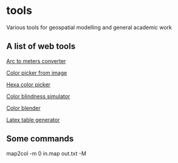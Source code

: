 # tools
 Various tools for geospatial modelling and general academic work

## A list of web tools

[Arc to meters converter](https://www.opendem.info/arc2meters.html)

[Color picker from image](https://imagecolorpicker.com/color-code)

[Hexa color picker](https://htmlcolorcodes.com/color-picker/)

[Color blindness simulator](https://colororacle.org/)

[Color blender](https://meyerweb.com/eric/tools/color-blend/#::1:hex)

[Latex table generator](https://www.tablesgenerator.com/)

## Some commands
map2col -m 0 in.map out.txt -M
